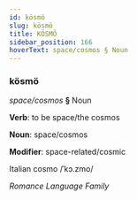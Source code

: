 ```yaml
---
id: kösmö
slug: kösmö
title: KÖSMÖ
sidebar_position: 166
hoverText: space/cosmos § Noun
---
```


### kösmö

*space/cosmos* **§** Noun

**Verb**: to be space/the cosmos

**Noun**: space/cosmos

**Modifier**: space-related/cosmic

Italian cosmo /ˈkɔ.zmo/

*Romance Language Family*